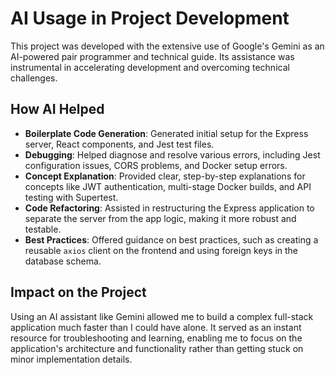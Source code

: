 # AI Usage in Project Development

This project was developed with the extensive use of Google's Gemini as an AI-powered pair programmer and technical guide. Its assistance was instrumental in accelerating development and overcoming technical challenges.

## How AI Helped

- **Boilerplate Code Generation**: Generated initial setup for the Express server, React components, and Jest test files.
- **Debugging**: Helped diagnose and resolve various errors, including Jest configuration issues, CORS problems, and Docker setup errors.
- **Concept Explanation**: Provided clear, step-by-step explanations for concepts like JWT authentication, multi-stage Docker builds, and API testing with Supertest.
- **Code Refactoring**: Assisted in restructuring the Express application to separate the server from the app logic, making it more robust and testable.
- **Best Practices**: Offered guidance on best practices, such as creating a reusable `axios` client on the frontend and using foreign keys in the database schema.

## Impact on the Project

Using an AI assistant like Gemini allowed me to build a complex full-stack application much faster than I could have alone. It served as an instant resource for troubleshooting and learning, enabling me to focus on the application's architecture and functionality rather than getting stuck on minor implementation details.